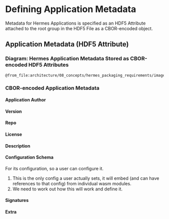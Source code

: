 # Defining Application Metadata

Metadata for Hermes Applications is specified as an HDF5 Attribute attached to the root group
in the HDF5 File as a CBOR-encoded object.

## Application Metadata (HDF5 Attribute)

### Diagram: Hermes Application Metadata Stored as CBOR-encoded HDF5 Attributes

```kroki-d2
@from_file:architecture/08_concepts/hermes_packaging_requirements/images/application_metadata.dot
```

### CBOR-encoded Application Metadata

#### Application Author

#### Version

#### Repo

#### License

#### Description

#### Configuration Schema

For its configuration, so a user can configure it.

1. This is the only config a user actually sets,  it will embed (and can have references to that config)
    from individual wasm modules.
2. We need to work out how this will work and define it.

#### Signatures

#### Extra
